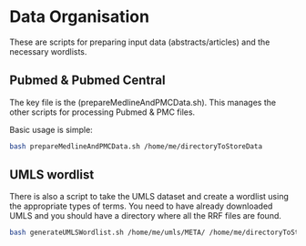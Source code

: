 # Data Organisation

These are scripts for preparing input data (abstracts/articles) and the necessary wordlists.

## Pubmed & Pubmed Central

The key file is the (prepareMedlineAndPMCData.sh). This manages the other scripts for processing Pubmed & PMC files.

Basic usage is simple:

```bash
bash prepareMedlineAndPMCData.sh /home/me/directoryToStoreData
```

## UMLS wordlist

There is also a script to take the UMLS dataset and create a wordlist using the appropriate types of terms. You need to have already downloaded UMLS and you should have a directory where all the RRF files are found.

```bash
bash generateUMLSWordlist.sh /home/me/umls/META/ /home/me/directoryToStoreData/umls
```

